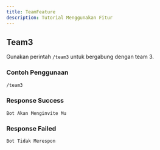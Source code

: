 ```yaml
---
title: TeamFeature
description: Tutorial Menggunakan Fitur
---
```


## Team3

Gunakan perintah `/team3` untuk bergabung dengan team 3.

### Contoh Penggunaan
```bash
/team3
```

### Response Success
```
Bot Akan Menginvite Mu
```

### Response Failed
```
Bot Tidak Merespon
```

